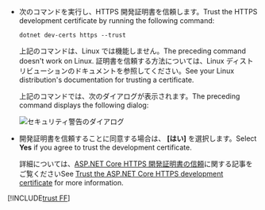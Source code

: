 * <span data-ttu-id="b7484-101">次のコマンドを実行し、HTTPS 開発証明書を信頼します。</span><span class="sxs-lookup"><span data-stu-id="b7484-101">Trust the HTTPS development certificate by running the following command:</span></span>

  ```dotnetcli
  dotnet dev-certs https --trust
  ```
  
  <span data-ttu-id="b7484-102">上記のコマンドは、Linux では機能しません。</span><span class="sxs-lookup"><span data-stu-id="b7484-102">The preceding command doesn't work on Linux.</span></span> <span data-ttu-id="b7484-103">証明書を信頼する方法については、Linux ディストリビューションのドキュメントを参照してください。</span><span class="sxs-lookup"><span data-stu-id="b7484-103">See your Linux distribution's documentation for trusting a certificate.</span></span>

  <span data-ttu-id="b7484-104">上記のコマンドでは、次のダイアログが表示されます。</span><span class="sxs-lookup"><span data-stu-id="b7484-104">The preceding command displays the following dialog:</span></span>

  ![セキュリティ警告のダイアログ](~/getting-started/_static/cert.png)

* <span data-ttu-id="b7484-106">開発証明書を信頼することに同意する場合は、 **[はい]** を選択します。</span><span class="sxs-lookup"><span data-stu-id="b7484-106">Select **Yes** if you agree to trust the development certificate.</span></span>

  <span data-ttu-id="b7484-107">詳細については、[ASP.NET Core HTTPS 開発証明書の信頼](xref:security/enforcing-ssl#trust-the-aspnet-core-https-development-certificate-on-windows-and-macos)に関する記事をご覧ください</span><span class="sxs-lookup"><span data-stu-id="b7484-107">See [Trust the ASP.NET Core HTTPS development certificate](xref:security/enforcing-ssl#trust-the-aspnet-core-https-development-certificate-on-windows-and-macos) for more information.</span></span>
  
[!INCLUDE[trust FF](~/includes/trust-ff.md)]